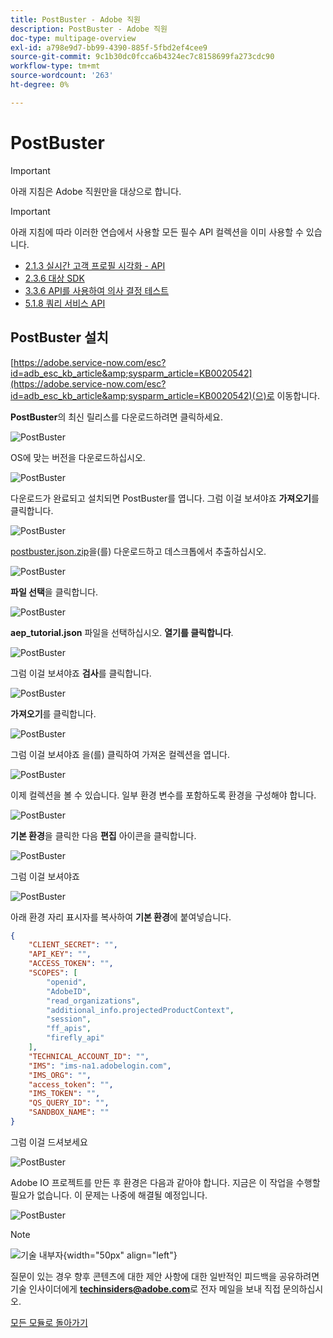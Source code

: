 ```yaml
---
title: PostBuster - Adobe 직원
description: PostBuster - Adobe 직원
doc-type: multipage-overview
exl-id: a798e9d7-bb99-4390-885f-5fbd2ef4cee9
source-git-commit: 9c1b30dc0fcca6b4324ec7c8158699fa273cdc90
workflow-type: tm+mt
source-wordcount: '263'
ht-degree: 0%

---
```


# PostBuster

>[!IMPORTANT]
>
>아래 지침은 Adobe 직원만을 대상으로 합니다.

>[!IMPORTANT]
>
>아래 지침에 따라 이러한 연습에서 사용할 모든 필수 API 컬렉션을 이미 사용할 수 있습니다.
>
>- [2.1.3 실시간 고객 프로필 시각화 - API](./modules/rtcdp-b2c/module2.1/ex3.md)
>- [2.3.6 대상 SDK](./modules/rtcdp-b2c/module2.3/ex6.md)
>- [3.3.6 API를 사용하여 의사 결정 테스트](./modules/ajo-b2c/module3.3/ex6.md)
>- [5.1.8 쿼리 서비스 API](./modules/datadistiller/module5.1/ex8.md)

## PostBuster 설치

[https://adobe.service-now.com/esc?id=adb_esc_kb_article&amp;sysparm_article=KB0020542](https://adobe.service-now.com/esc?id=adb_esc_kb_article&amp;sysparm_article=KB0020542)(으)로 이동합니다.

**PostBuster**&#x200B;의 최신 릴리스를 다운로드하려면 클릭하세요.

![PostBuster](./assets/images/pb1.png)

OS에 맞는 버전을 다운로드하십시오.

![PostBuster](./assets/images/pb2.png)

다운로드가 완료되고 설치되면 PostBuster를 엽니다. 그럼 이걸 보셔야죠 **가져오기**&#x200B;를 클릭합니다.

![PostBuster](./assets/images/pb3.png)

[postbuster.json.zip](./assets/postman/postbuster.json.zip)을(를) 다운로드하고 데스크톱에서 추출하십시오.

![PostBuster](./assets/images/pbpb.png)

**파일 선택**&#x200B;을 클릭합니다.

![PostBuster](./assets/images/pb4.png)

**aep_tutorial.json** 파일을 선택하십시오. **열기를 클릭합니다**.

![PostBuster](./assets/images/pb5.png)

그럼 이걸 보셔야죠 **검사**&#x200B;를 클릭합니다.

![PostBuster](./assets/images/pb6.png)

**가져오기**&#x200B;를 클릭합니다.

![PostBuster](./assets/images/pb7.png)

그럼 이걸 보셔야죠 을(를) 클릭하여 가져온 컬렉션을 엽니다.

![PostBuster](./assets/images/pb8.png)

이제 컬렉션을 볼 수 있습니다. 일부 환경 변수를 포함하도록 환경을 구성해야 합니다.

![PostBuster](./assets/images/pb9.png)

**기본 환경**&#x200B;을 클릭한 다음 **편집** 아이콘을 클릭합니다.

![PostBuster](./assets/images/pb10.png)

그럼 이걸 보셔야죠

![PostBuster](./assets/images/pb11.png)

아래 환경 자리 표시자를 복사하여 **기본 환경**&#x200B;에 붙여넣습니다.

```json
{
	"CLIENT_SECRET": "",
	"API_KEY": "",
	"ACCESS_TOKEN": "",
	"SCOPES": [
		"openid",
		"AdobeID",
		"read_organizations",
		"additional_info.projectedProductContext",
		"session",
		"ff_apis",
		"firefly_api"
	],
	"TECHNICAL_ACCOUNT_ID": "",
	"IMS": "ims-na1.adobelogin.com",
	"IMS_ORG": "",
	"access_token": "",
	"IMS_TOKEN": "",
	"QS_QUERY_ID": "",
	"SANDBOX_NAME": ""
}
```

그럼 이걸 드셔보세요

![PostBuster](./assets/images/pb12.png)

Adobe IO 프로젝트를 만든 후 환경은 다음과 같아야 합니다. 지금은 이 작업을 수행할 필요가 없습니다. 이 문제는 나중에 해결될 예정입니다.

![PostBuster](./assets/images/pb13.png)

>[!NOTE]
>
>![기술 내부자](./assets/images/techinsiders.png){width="50px" align="left"}
>
>질문이 있는 경우 향후 콘텐츠에 대한 제안 사항에 대한 일반적인 피드백을 공유하려면 기술 인사이더에게 **techinsiders@adobe.com**&#x200B;로 전자 메일을 보내 직접 문의하십시오.

[모든 모듈로 돌아가기](./overview.md)
